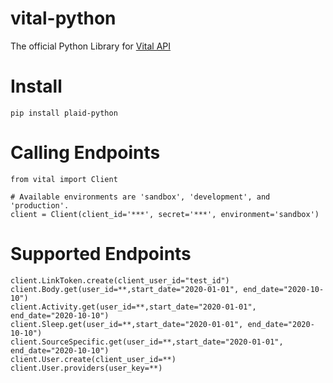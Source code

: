 # vital-python

The official Python Library for [Vital API](https://docs.tryvital.io)


# Install
```
pip install plaid-python
```

# Calling Endpoints

```
from vital import Client

# Available environments are 'sandbox', 'development', and 'production'.
client = Client(client_id='***', secret='***', environment='sandbox')
```

# Supported Endpoints

```
client.LinkToken.create(client_user_id="test_id")
client.Body.get(user_id=**,start_date="2020-01-01", end_date="2020-10-10")
client.Activity.get(user_id=**,start_date="2020-01-01", end_date="2020-10-10")
client.Sleep.get(user_id=**,start_date="2020-01-01", end_date="2020-10-10")
client.SourceSpecific.get(user_id=**,start_date="2020-01-01", end_date="2020-10-10")
client.User.create(client_user_id=**)
client.User.providers(user_key=**)
```
